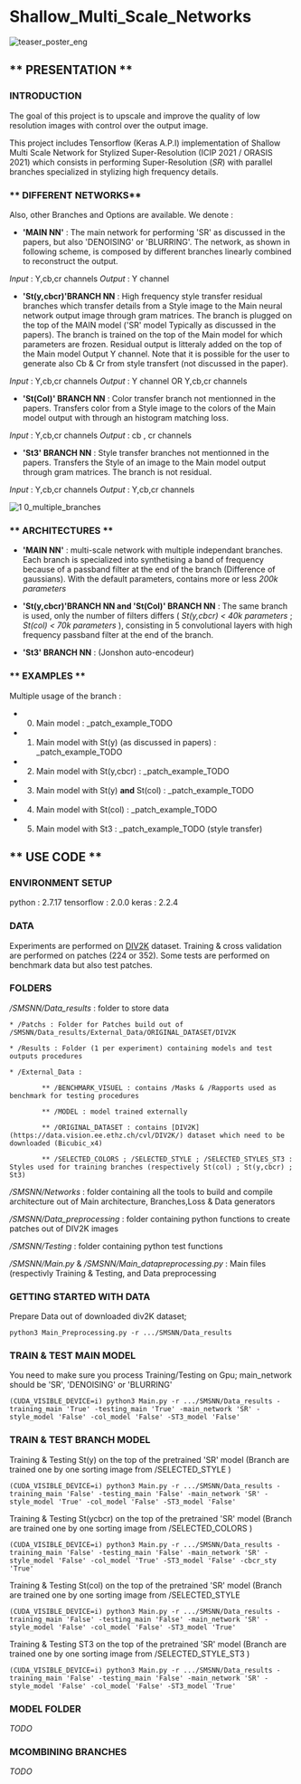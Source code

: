 
# Shallow_Multi_Scale_Networks
![teaser_poster_eng](https://user-images.githubusercontent.com/87061912/131678960-06801817-89f8-4dd1-8841-b534effb5ede.png)

## ** PRESENTATION **

### **INTRODUCTION**

The goal of this project is to upscale and improve the quality of low resolution images with control over the output image.

This project includes Tensorflow (Keras A.P.I) implementation of Shallow Multi Scale Network for Stylized Super-Resolution (ICIP 2021 / ORASIS 2021) which consists in performing Super-Resolution (_SR_) with parallel branches specialized in stylizing high frequency details. 

### ** DIFFERENT NETWORKS**
Also, other Branches and Options are available. We denote :
* **'MAIN NN'** : The main network for performing 'SR' as discussed in the papers, but also 'DENOISING' or 'BLURRING'. The network, as shown in following scheme, is composed by different branches linearly combined to reconstruct the output.
 
_Input_ : Y,cb,cr channels _Output_ : Y channel  

* **'St(y,cbcr)'BRANCH NN** : High frequency style transfer residual branches which transfer details from a Style image to the Main neural network output image through gram matrices. The branch is plugged on the top of the MAIN model ('SR' model Typically as discussed in the papers). The branch is trained on the top of the Main model for which parameters are frozen. Residual output is litteraly added on the top of the Main model Output Y channel. Note that it is possible for the user to generate also Cb & Cr from style transfert (not discussed in the paper).
 
_Input_ : Y,cb,cr channels   _Output_ : Y channel   OR  Y,cb,cr channels
 
* **'St(Col)' BRANCH NN** : Color transfer branch not mentionned in the papers. Transfers color from a Style image to the colors of the Main model output with through an histogram matching loss.

_Input_ : Y,cb,cr channels   _Output_ : cb , cr channels

* **'St3' BRANCH NN** : Style transfer branches not mentionned in the papers. Transfers the Style of an image to the Main model output through gram matrices. The branch is not residual.

_Input_ : Y,cb,cr channels   _Output_ :  Y,cb,cr channels

![1 0_multiple_branches](https://user-images.githubusercontent.com/87061912/131682395-2083a2a8-7f2f-4013-ae2b-ba05640d25bc.png)

### ** ARCHITECTURES **

* **'MAIN NN'** : multi-scale network with multiple independant branches. Each branch is specialized into synthetising a band of frequency because of a passband filter at the end of the branch (Difference of gaussians). With the default parameters, contains more or less _200k parameters_

* **'St(y,cbcr)'BRANCH NN and 'St(Col)' BRANCH NN** : The same branch is used, only the number of filters differs ( _St(y,cbcr) < 40k parameters_ ; _St(col) < 70k parameters_ ), consisting in 5 convolutional layers with high frequency passband filter at the end of the branch.

* **'St3' BRANCH NN** : (Jonshon auto-encodeur)

### ** EXAMPLES **

Multiple usage of the branch :

* 0. Main model : _patch_example_TODO

* 1. Main model with St(y) (as discussed in papers) : _patch_example_TODO

* 2. Main model with St(y,cbcr) : _patch_example_TODO

* 3. Main model with St(y) **and** St(col) : _patch_example_TODO

* 4. Main model with St(col) : _patch_example_TODO

* 5. Main model with St3 : _patch_example_TODO (style transfer)

## ** USE CODE **

### **ENVIRONMENT SETUP**

python : 2.7.17
tensorflow : 2.0.0
keras : 2.2.4

### **DATA**

Experiments are performed on [DIV2K](https://data.vision.ee.ethz.ch/cvl/DIV2K/) dataset. Training & cross validation are performed on patches (224 or 352). Some tests are performed on benchmark data but also test patches.

### **FOLDERS**

_/SMSNN/Data_results_ : folder to store data 

	* /Patchs : Folder for Patches build out of /SMSNN/Data_results/External_Data/ORIGINAL_DATASET/DIV2K
        
	* /Results : Folder (1 per experiment) containing models and test outputs procedures
        
	* /External_Data :  
        
			** /BENCHMARK_VISUEL : contains /Masks & /Rapports used as benchmark for testing procedures
                        
			** /MODEL : model trained externally 
                        
			** /ORIGINAL_DATASET : contains [DIV2K](https://data.vision.ee.ethz.ch/cvl/DIV2K/) dataset which need to be downloaded (Bicubic_x4)
                        
			** /SELECTED_COLORS ; /SELECTED_STYLE ; /SELECTED_STYLES_ST3 : Styles used for training branches (respectively St(col) ; St(y,cbcr) ; St3)

_/SMSNN/Networks_ : folder containing all the tools to build and compile architecture out of Main architecture, Branches,Loss & Data generators

_/SMSNN/Data_preprocessing_ : folder containing python functions to create patches out of DIV2K images

_/SMSNN/Testing_ : folder containing python test functions

_/SMSNN/Main.py_ & _/SMSNN/Main_datapreprocessing.py_ : Main files (respectivly Training & Testing, and Data preprocessing


### **GETTING STARTED WITH DATA**

Prepare Data out of downloaded div2K dataset;

```console
python3 Main_Preprocessing.py -r .../SMSNN/Data_results
```

### **TRAIN & TEST MAIN MODEL**
You need to make sure you process Training/Testing on Gpu; main_network should be 'SR', 'DENOISING' or 'BLURRING'
```console
(CUDA_VISIBLE_DEVICE=i) python3 Main.py -r .../SMSNN/Data_results -training_main 'True' -testing_main 'True' -main_network 'SR' -style_model 'False' -col_model 'False' -ST3_model 'False'
```

### **TRAIN & TEST BRANCH MODEL**

Training & Testing St(y) on the top of the pretrained 'SR' model (Branch are trained one by one sorting image from /SELECTED_STYLE )

```console
(CUDA_VISIBLE_DEVICE=i) python3 Main.py -r .../SMSNN/Data_results -training_main 'False' -testing_main 'False' -main_network 'SR' -style_model 'True' -col_model 'False' -ST3_model 'False'
```

Training & Testing St(ycbcr) on the top of the pretrained 'SR' model (Branch are trained one by one sorting image from /SELECTED_COLORS ) 

```console
(CUDA_VISIBLE_DEVICE=i) python3 Main.py -r .../SMSNN/Data_results -training_main 'False' -testing_main 'False' -main_network 'SR' -style_model 'False' -col_model 'True' -ST3_model 'False' -cbcr_sty 'True'
```

Training & Testing St(col) on the top of the pretrained 'SR' model (Branch are trained one by one sorting image from /SELECTED_STYLE 
```console
(CUDA_VISIBLE_DEVICE=i) python3 Main.py -r .../SMSNN/Data_results -training_main 'False' -testing_main 'False' -main_network 'SR' -style_model 'False' -col_model 'False' -ST3_model 'True'
```

Training & Testing ST3 on the top of the pretrained 'SR' model (Branch are trained one by one sorting image from /SELECTED_STYLE_ST3 )
```console
(CUDA_VISIBLE_DEVICE=i) python3 Main.py -r .../SMSNN/Data_results -training_main 'False' -testing_main 'False' -main_network 'SR' -style_model 'False' -col_model 'False' -ST3_model 'True'
```

### MODEL FOLDER 

_TODO_

### MCOMBINING BRANCHES

_TODO_
